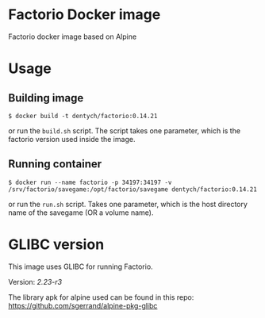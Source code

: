 # Factorio Docker image
Factorio docker image based on Alpine

# Usage
## Building image
```
$ docker build -t dentych/factorio:0.14.21
```
or run the `build.sh` script. The script takes one parameter, which is the factorio version used inside the image.

## Running container
```
$ docker run --name factorio -p 34197:34197 -v /srv/factorio/savegame:/opt/factorio/savegame dentych/factorio:0.14.21
```
or run the `run.sh` script. Takes one parameter, which is the host directory name of the savegame (OR a volume name).

# GLIBC version
This image uses GLIBC for running Factorio.

Version: *2.23-r3*

The library apk for alpine used can be found in this repo: https://github.com/sgerrand/alpine-pkg-glibc
